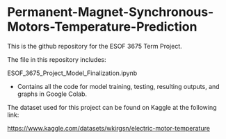 # Permanent-Magnet-Synchronous-Motors-Temperature-Prediction
This is the github repository for the ESOF 3675 Term Project.

The file in this repository includes:

ESOF_3675_Project_Model_Finalization.ipynb
- Contains all the code for model training, testing, resulting outputs, and graphs in Google Colab.

The dataset used for this project can be found on Kaggle at the following link:

https://www.kaggle.com/datasets/wkirgsn/electric-motor-temperature
